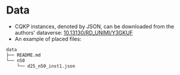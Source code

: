 # Data

- CQKP instances, denoted by JSON, can be downloaded from the authors' dataverse: [10.13130/RD_UNIMI/Y3GKUF](https://doi.org/10.13130/RD_UNIMI/Y3GKUF)
- An example of placed files:

```txt
data
├── README.md
└── n50
    └── d25_n50_inst1.json
```
